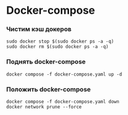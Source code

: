 # Docker-compose
### Чистим кэш докеров
```shell
sudo docker stop $(sudo docker ps -a -q)
sudo docker rm $(sudo docker ps -a -q)
```
### Поднять docker-compose
```shell
docker compose -f docker-compose.yaml up -d
```

### Положить docker-compose
```shell
docker compose -f docker-compose.yaml down
docker network prune --force
```
